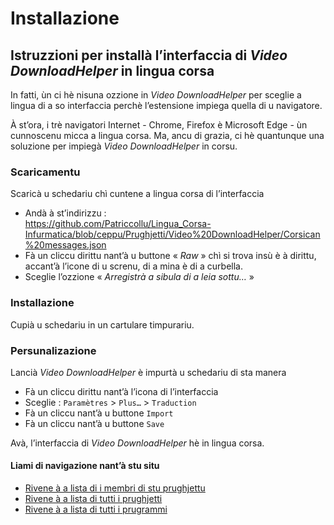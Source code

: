 # Installazione

## Istruzzioni per installà l’interfaccia di _Video DownloadHelper_ in lingua corsa

In fatti, ùn ci hè nisuna ozzione in _Video DownloadHelper_ per sceglie a lingua di a so interfaccia perchè l’estensione impiega quella di u navigatore.  

À st’ora, i trè navigatori Internet - Chrome, Firefox è Microsoft Edge - ùn cunnoscenu micca a lingua corsa. Ma, ancu di grazia, ci hè quantunque una soluzione per impiegà _Video DownloadHelper_ in corsu.

### Scaricamentu

Scaricà u schedariu chì cuntene a lingua corsa di l’interfaccia
- Andà à st’indirizzu :  
https://github.com/Patriccollu/Lingua_Corsa-Infurmatica/blob/ceppu/Prughjetti/Video%20DownloadHelper/Corsican%20messages.json
- Fà un cliccu dirittu nant’à u buttone « _Raw_ » chì si trova insù è à dirittu, accant’à l’icone di u screnu, di a mina è di a curbella.
- Sceglie l’ozzione « _Arregistrà a sibula di a leia sottu…_ »

### Installazione

Cupià u schedariu in un cartulare timpurariu.

### Persunalizazione

Lancià _Video DownloadHelper_ è impurtà u schedariu di sta manera
- Fà un cliccu dirittu nant’à l’icona di l’interfaccia
- Sceglie : `Paramètres` > `Plus…` > `Traduction`
- Fà un cliccu nant’à u buttone `Import`
- Fà un cliccu nant’à u buttone `Save`

Avà, l’interfaccia di _Video DownloadHelper_ hè in lingua corsa.

#### Liami di navigazione nant’à stu situ
- [Rivene à a lista di i membri di stu prughjettu](./)
- [Rivene à a lista di tutti i prughjetti](../)
- [Rivene à a lista di tutti i prugrammi](../../../../#readme)

